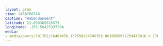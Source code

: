 ```yaml
---
layout: gram
time: 1486766746
caption: "#abandonment"
latitude: 21.898380820573
longitude: -159.58425997204
media:
- media/posts/201702/16464656_157550124749358_8010865931259478016_n_17870956663044365.jpg
---
```

